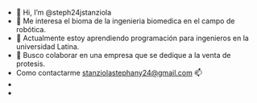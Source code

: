 - 👋 Hi, I’m @steph24jstanziola
- 👀 Me interesa el bioma de la ingenieria biomedica en el campo de robótica.
- 🌱 Actualmente estoy aprendiendo programación para ingenieros en la universidad Latina.
- 💞️ Busco colaborar en una empresa  que se dedique a la venta de protesis.
-  Como contactarme stanziolastephany24@gmail.com 📫
- 
- 
<!---
steph24jstanziola/steph24jstanziola is a ✨ special ✨ repository because its `README.md` (this file) appears on your GitHub profile.
You can click the Preview link to take a look at your changes.
--->
